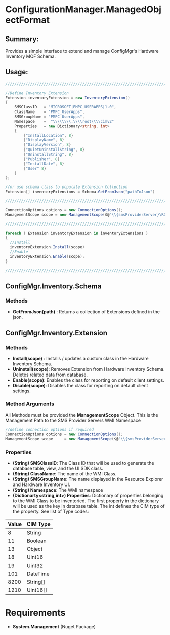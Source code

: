 # **ConfigurationManager.ManagedObjectFormat**

## **Summary:**
Provides a simple interface to extend and manage ConfigMgr's Hardware Inventory MOF Schema.

## **Usage:**
                
```csharp
///////////////////////////////////////////////////////////////////////////////////////////////////////////

//Define Inventory Extension
Extension inventoryExtension = new InventoryExtension()
{
    SMSClassID   = "MICROSOFT|PMPC_USERAPPS|1.0",
    ClassName    = "PMPC_UserApps",
    SMSGroupName = "PMPC UserApps",
    Namespace    =  "\\\\\\\\.\\\\root\\\\cimv2"
    Properties   = new Dictionary<string, int>
    {
        {"InstallLocation", 8}
        {"DisplayName", 8}
        {"DisplayVersion", 8}
        {"QuietUninstallString", 8}
        {"UninstallString", 8}
        {"Publisher", 8}
        {"InstallDate", 8}
        {"User" 8}
    }
};

//or use schema class to populate Extension Collection
Extension[] inventoryExtensions = Schema.GetFromJson("pathToJson")

///////////////////////////////////////////////////////////////////////////////////////////////////////////

ConnectionOptions options = new ConnectionOptions();
ManagementScope scope = new ManagementScope($@"\\{smsProviderServer}\ROOT\SMS\site_{siteCode}", options);

///////////////////////////////////////////////////////////////////////////////////////////////////////////

foreach ( Extension inventoryExtension in inventoryExtensions )
{
  //Install
  inventoryExtension.Install(scope)  
  //Enable
  inventoryExtension.Enable(scope);
}

///////////////////////////////////////////////////////////////////////////////////////////////////////////
```

## **ConfigMgr.Inventory.Schema**

### **Methods**
- **GetFromJson(path)** : Returns a collection of Extensions defined in the json.

## **ConfigMgr.Inventory.Extension**

### **Methods**

- **Install(scope)** : Installs / updates a custom class in the Hardware Inventory Schema.
- **Uninstall(scope)**: Removes Extension from Hardware Inventory Schema. Deletes related data from database.
- **Enable(scope)**: Enables the class for reporting on default client settings.
- **Disable(scope)**:	Disables the class for reporting on default client settings.

### **Method Arguments**
All Methods must be provided the **ManagementScope** Object. This is the Management Path to the SMS Provider Servers WMI Namespace
```csharp
//define connection options if required
ConnectionOptions options = new ConnectionOptions();
ManagementScope scope     = new ManagementScope($@"\\{smsProviderServer}\ROOT\SMS\site_{siteCode}", options);
```

### **Properties**
- **(String) SMSClassID**: The Class ID that will be used to generate the database table, view, and the UI SDK class.
- **(String) ClassName**: The name of the WMI Class. 
- **(String) SMSGroupName**: The name displayed in the Resource Explorer and Hardware Inventory UI.
- **(String) Namespace**: The WMI namespace
- **(Dictionarty<string,int>) Properties**: Dictionary of properties belonging to the WMI Class to be inventoried. The first property in the dictionary will be used as the key in database table. The int defines the CIM type of the property. See list of Type codes:

| Value | CIM Type |
|----------|----------|
| 8 | String |
| 11 | Boolean |
| 13 | Object |
| 18 | Uint16 |
| 19 | Uint32 |
| 101 | DateTime |
| 8200 | String[] |
| 1210 | Uint16[] |

# **Requirements**
- **System.Management** (Nuget Package)
